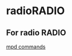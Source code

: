 # radioRADIO
For radio RADIO
--
<a href="https://www.musicpd.org/doc/protocol/playback_commands.html">mpd commands</a>
